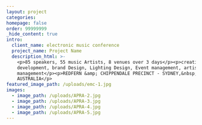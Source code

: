 ```yaml
---
layout: project
categories:
homepage: false
order: 99999999
_hide_content: true
intro:
  client_name: electronic music conference
  project_name: Project Name
  description_html: >-
    <p>85 speakers, 55 music Artists, 8 venues over 3 days</p><p>creative
    development, brand Design, Lighting Design, Event management, artist
    management</p><p>REDFERN &amp; CHIPPENDALE PRECINCT - SYDNEY,&nbsp;
    AUSTRALIA</p>
featured_image_path: /uploads/emc-1.jpg
images:
  - image_path: /uploads/APRA-2.jpg
  - image_path: /uploads/APRA-3.jpg
  - image_path: /uploads/APRA-4.jpg
  - image_path: /uploads/APRA-5.jpg
---
```

